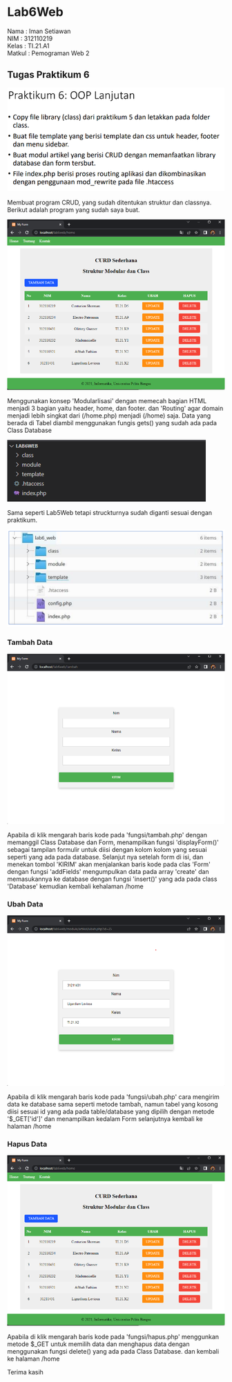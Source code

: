 # Lab6Web
Nama : Iman Setiawan\
NIM : 312110219\
Kelas : TI.21.A1\
Matkul : Pemograman Web 2

## Tugas Praktikum 6
![Latihan API 2](screenshot/ss0.png)

<p>
Membuat program CRUD, yang sudah ditentukan struktur dan classnya. Berikut adalah program yang sudah saya buat.
</p>

![Latihan API 2](screenshot/ss3.png)

<p>
Menggunakan konsep 'Modularlisasi' dengan memecah bagian HTML menjadi 3 bagian yaitu header, home, dan footer. dan 'Routing' agar domain menjadi lebih singkat dari (/home.php) menjadi (/home) saja. Data yang berada di Tabel diambil menggunakan fungis gets() yang sudah ada pada Class Database
</p>

![Latihan API 2](screenshot/ss7.png)

<p>
Sama seperti Lab5Web tetapi struckturnya sudah diganti sesuai dengan praktikum.
</p>

![Latihan API 2](screenshot/ss6.png)

### Tambah Data
![Latihan API 2](screenshot/ss4.png)
<p>
Apabila di klik mengarah baris kode pada 'fungsi/tambah.php' dengan memanggil Class Database dan Form, menampilkan fungsi 'displayForm()' sebagai tampilan formulir untuk diisi dengan kolom kolom yang sesuai seperti yang ada pada database. Selanjut nya setelah form di isi, dan menekan tombol 'KIRIM' akan menjalankan baris kode pada clas 'Form' dengan fungsi 'addFields' mengumpulkan data pada array 'create' dan memasukannya ke database dengan fungsi 'insert()' yang ada pada class 'Database' kemudian kembali kehalaman /home
</p>

### Ubah Data
![Latihan API 2](screenshot/ss5.png)
<p>
Apabila di klik mengarah baris kode pada 'fungsi/ubah.php' cara mengirim data ke database sama seperti metode tambah, namun tabel yang kosong diisi sesuai id yang ada pada table/database yang dipilih dengan metode '$_GET['id']' dan menampilkan kedalam Form selanjutnya kembali ke halaman /home
</p>

### Hapus Data
![Latihan API 2](screenshot/ss3.png)
<p>
Apabila di klik mengarah baris kode pada 'fungsi/hapus.php' menggunkan metode $_GET untuk memilih data dan menghapus data dengan menggunakan fungsi delete() yang ada pada Class Database. dan kembali ke halaman /home
</p>
  
<p>
Terima kasih
</p>


